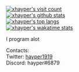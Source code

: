 [![xhayper's visit count](https://moe-counter.hayper.repl.co/count/a285f775?theme=e621)](https://moe-counter.hayper.repl.co/)<br>
[![xhayper's github stats](https://github-readme-stats.vercel.app/api?username=xhayper&theme=dark&count_private=true&show_icons=true&include_all_commits=true&bg_color=1e1e2e&text_color=cdd6f4&icon_color=cba6f7&title_color=94e2d5)](https://github.com/anuraghazra/github-readme-stats/)<br>
[![xhayper's top langs](https://github-readme-stats.vercel.app/api/top-langs/?username=xhayper&theme=dark&langs_count=10&layout=compact&exclude_repo=Rin%2Ctails-bot&bg_color=1e1e2e&text_color=cdd6f4&icon_color=cba6f7&title_color=94e2d5)](https://github.com/anuraghazra/github-readme-stats/)<br>
[![xhayper's wakatime stats](https://github-readme-stats.vercel.app/api/wakatime?username=xhayper&theme=dark&range=all_time&bg_color=1e1e2e&text_color=cdd6f4&icon_color=cba6f7&title_color=94e2d5)](https://github.com/anuraghazra/github-readme-stats/)

I program alot<br>

Contacts:<br>
Twitter: [hayper1919](https://twitter.com/hayper1919)<br>
Discord: hayper#6879

